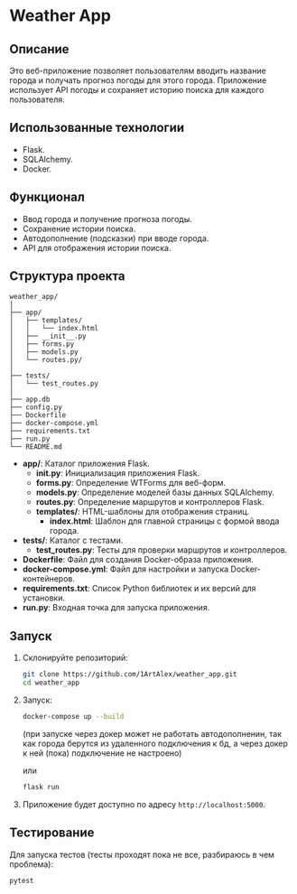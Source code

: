 
# Weather App

## Описание
Это веб-приложение позволяет пользователям вводить название города и получать прогноз погоды для этого города. Приложение использует API погоды и сохраняет историю поиска для каждого пользователя.

## Использованные технологии
- Flask.
- SQLAlchemy.
- Docker.

## Функционал
- Ввод города и получение прогноза погоды.
- Сохранение истории поиска.
- Автодополнение (подсказки) при вводе города.
- API для отображения истории поиска.

## Структура проекта
```
weather_app/
│
├── app/
│   ├── templates/
│   │   └── index.html
│   ├── __init__.py
│   ├── forms.py
│   ├── models.py
│   └── routes.py/
│
├── tests/
│   └── test_routes.py
│
├── app.db
├── config.py
├── Dockerfile
├── docker-compose.yml
├── requirements.txt
├── run.py
└── README.md
```

- **app/**: Каталог приложения Flask.
  - **__init__.py**: Инициализация приложения Flask.
  - **forms.py**: Определение WTForms для веб-форм.
  - **models.py**: Определение моделей базы данных SQLAlchemy.
  - **routes.py**: Определение маршрутов и контроллеров Flask.
  - **templates/**: HTML-шаблоны для отображения страниц.
    - **index.html**: Шаблон для главной страницы с формой ввода города.
- **tests/**: Каталог с тестами.
  - **test_routes.py**: Тесты для проверки маршрутов и контроллеров.
- **Dockerfile**: Файл для создания Docker-образа приложения.
- **docker-compose.yml**: Файл для настройки и запуска Docker-контейнеров.
- **requirements.txt**: Список Python библиотек и их версий для установки.
- **run.py**: Входная точка для запуска приложения.


## Запуск
1. Склонируйте репозиторий:
    ```sh
    git clone https://github.com/1ArtAlex/weather_app.git
    cd weather_app
    ```
2. Запуск:
    ```sh
    docker-compose up --build
    ```
    
    (при запуске через докер может не работать автодополненин, так как города берутся из удаленного подключения к бд, а через докер к ней (пока) подключение не настроено)

    или

    ```sh
    flask run
    ```
3. Приложение будет доступно по адресу `http://localhost:5000`.

## Тестирование
Для запуска тестов (тесты проходят пока не все, разбираюсь в чем проблема):
```sh
pytest
```
